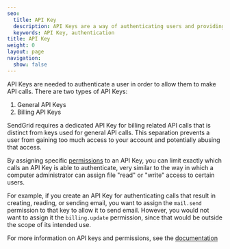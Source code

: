 ```yaml
---
seo:
  title: API Key
  description: API Keys are a way of authenticating users and providing additional security for customer accounts. 
  keywords: API Key, authentication 
title: API Key
weight: 0
layout: page
navigation:
  show: false
---
```

API Keys are needed to authenticate a user in order to allow them to make API calls. There are two types of API Keys:

1. General API Keys
2. Billing API Keys

SendGrid requires a dedicated API Key for billing related API calls that is distinct from keys used for general API calls. This separation prevents a user from gaining too much access to your account and potentially abusing that access.

By assigning specific [permissions]({{root_url}}/User_Guide/Settings/api-keys.html#-API-key-permissions) to an API Key, you can limit exactly which calls an API Key is able to authenticate, very similar to the way in which a computer administrator can assign file "read" or "write" access to certain users.

For example, if you create an API Key for authenticating calls that result in creating, reading, or sending email, you want to assign the `mail.send` permission to that key to allow it to send email. However, you would not want to assign it the `billing.update` permission, since that would be outside the scope of its intended use.

For more information on API keys and permissions, see the [documentation]({{root_url}}/ui/account-and-settings/create-and-manage-api-keys/)